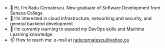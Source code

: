 - 👋 Hi, I’m Radu Cernatescu. New graduate of Software Development from Seneca College
- 👀 I’m interested in cloud infrastructure, networking and security, and general backend development
- 🌱 I’m currently learning to expand my DevOps skills and Machine Learning knowledge
- 📫 How to reach me: e-mail at raducernatescu@yahoo.ca
